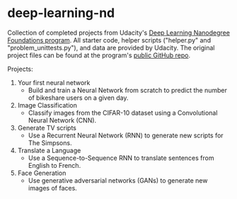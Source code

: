 # deep-learning-nd
Collection of completed projects from Udacity's [Deep Learning Nanodegree Foundations program](https://www.udacity.com/course/deep-learning-nanodegree-foundation--nd101). All starter code, helper scripts ("helper.py" and "problem_unittests.py"), and data are provided by Udacity. The original project files can be found at the program's [public GitHub repo](https://github.com/udacity/deep-learning).

Projects:  
1. Your first neural network  
   * Build and train a Neural Network from scratch to predict the number of bikeshare users on a given day.  
2. Image Classification  
   * Classify images from the CIFAR-10 dataset using a Convolutional Neural Network (CNN).  
3. Generate TV scripts  
   * Use a Recurrent Neural Network (RNN) to generate new scripts for The Simpsons.  
4. Translate a Language  
   * Use a Sequence-to-Sequence RNN to translate sentences from English to French.  
5. Face Generation
   * Use generative adversarial networks (GANs) to generate new images of faces.
